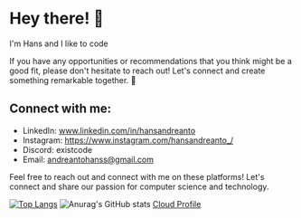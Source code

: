 # Hey there! 👋

I'm Hans and I like to code

If you have any opportunities or recommendations that you think might be a good fit, please don't hesitate to reach out! Let's connect and create something remarkable together. 🌟

## Connect with me:
- LinkedIn: www.linkedin.com/in/hansandreanto
- Instagram: https://www.instagram.com/hansandreanto_/
- Discord: existcode
- Email: andreantohanss@gmail.com

Feel free to reach out and connect with me on these platforms! Let's connect and share our passion for computer science and technology.


[![Top Langs](https://github-readme-stats.vercel.app/api/top-langs/?username=ExistCode&layout=donut-vertical&theme=radical&size_weight=0.5&count_weight=0.5 )](https://github.com/anuraghazra/github-readme-stats)
![Anurag's GitHub stats](https://github-readme-stats.vercel.app/api?username=ExistCode&show_icons=true&theme=radical&hide=stars,issues&show_icons=true)
[Cloud Profile](https://www.cloudskillsboost.google/public_profiles/ab83320a-08b9-4f47-8d4f-d155d1c9a754)
